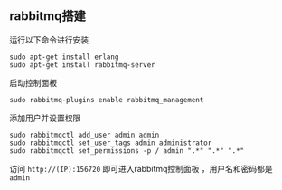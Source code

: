 ## rabbitmq搭建

运行以下命令进行安装

```
sudo apt-get install erlang
sudo apt-get install rabbitmq-server
```

启动控制面板

```
sudo rabbitmq-plugins enable rabbitmq_management

```

添加用户并设置权限

```
sudo rabbitmqctl add_user admin admin
sudo rabbitmqctl set_user_tags admin administrator
sudo rabbitmqctl set_permissions -p / admin ".*" ".*" ".*"
```

访问 `http://(IP):156720` 即可进入rabbitmq控制面板 ，用户名和密码都是 `admin`